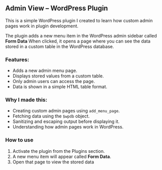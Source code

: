 
## Admin View – WordPress Plugin

This is a simple WordPress plugin I created to learn how custom admin pages work in plugin development.

The plugin adds a new menu item in the WordPress admin sidebar called **Form Data** When clicked, it opens a page where you can see the data stored in a custom table in the WordPress database.

### Features:

* Adds a new admin menu page.
* Displays stored values from a custom table.
* Only admin users can access the page.
* Data is shown in a simple HTML table format.

### Why I made this:

* Creating custom admin pages using `add_menu_page`.
* Fetching data using the `$wpdb` object.
* Sanitizing and escaping output before displaying it.
* Understanding how admin pages work in WordPress.

### How to use

1. Activate the plugin from the Plugins section.
2. A new menu item will appear called **Form Data**.
3. Open that page to view the stored data

